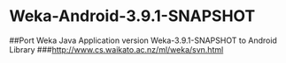 # Weka-Android-3.9.1-SNAPSHOT
##Port Weka Java Application version Weka-3.9.1-SNAPSHOT to Android Library 
###http://www.cs.waikato.ac.nz/ml/weka/svn.html

